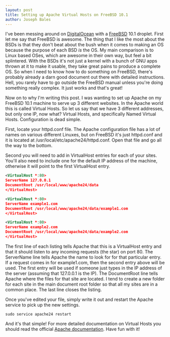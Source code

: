 ```yaml
---
layout: post
title: Setting up Apache Virtual Hosts on FreeBSD 10.1
author: Joseph Bales
---
```

I've been messing around on <a title="The DigitalOcean website" href="http://digitalocean.com" target="_blank">DigitalOcean</a> with a <a title="FreeBSD website" href="http://freebsd.org" target="_blank">FreeBSD</a> 10.1 droplet. First let me say that FreeBSD is awesome. The thing that I like the most about the BSDs is that they don't beat about the bush when it comes to making an OS because the purpose of each BSD <em>is</em> the OS. My main comparison is to Linux based OSes, which are awesome in their own way, but feel a bit splintered. With the BSDs it's not just a kernel with a bunch of GNU apps thrown at it to make it usable, they take great pains to produce a complete OS. So when I need to know how to do something on FreeBSD, there's probably already a darn good document out there with detailed instructions. Hell, you rarely have to go outside the FreeBSD manual unless you're doing something really complex. It just works and that's great!

Now on to why I'm writing this post. I was wanting to set up Apache on my FreeBSD 10.1 machine to serve up 3 different websites. In the Apache world this is called Virtual Hosts. So let us say that we have 3 different addresses, but only one IP, now what? Virtual Hosts, and specifically Named Virtual Hosts. Configuration is dead simple.

First, locate your httpd.conf file. The Apache configuration file has a lot of names on various different Linuxes, but on FreeBSD it's just httpd.conf and it is located at /usr/local/etc/apache24/httpd.conf. Open that file and go all the way to the bottom.

Second you will need to add in VirtualHost entries for each of your sites. You'll also need to include one for the default IP address of the machine, otherwise it will point to the first VirtualHost entry.

```xml
<VirtualHost *:80>
ServerName 127.0.0.1
DocumentRoot /usr/local/www/apache24/data
</VirtualHost>
```

```xml
<VirtualHost *:80>
ServerName example1.com
DocumentRoot /usr/local/www/apache24/data/example1.com
</VirtualHost>
```

```xml
<VirtualHost *:80>
ServerName example2.com
DocumentRoot /usr/local/www/apache24/data/example2.com
</VirtualHost>
```

The first line of each listing tells Apache that this is a VirtualHost entry and that it should listen to any incoming requests (the star) on port 80. The ServerName line tells Apache the name to look for for that particular entry. If a request comes in for example1.com, then the second entry above will be used. The first entry will be used if someone just types in the IP address of the server (assuming that 127.0.0.1 is the IP). The DocumentRoot line tells Apache where the files for that site are located. I tend to create a new folder for each site in the main document root folder so that all my sites are in a common place. The last line closes the listing.

Once you've edited your file, simply write it out and restart the Apache service to pick up the new settings.

```
sudo service apache24 restart
```

And it's that simple! For more detailed documentation on Virtual Hosts you should read the official <a title="Apache Virtual Hosts documentation link" href="http://httpd.apache.org/docs/2.4/vhosts/" target="_blank">Apache documentation</a>. Have fun with it!
